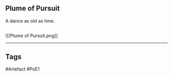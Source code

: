 ## Plume of Pursuit
A dance as old as time.
##
![[Plume of Pursuit.png]]

---
## Tags
#Artefact
#PoE1